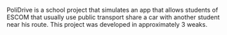 PoliDrive is a school project that simulates an app that allows students of ESCOM that usually use public transport share a car with another student near his route.
This project was developed in approximately 3 weaks.
